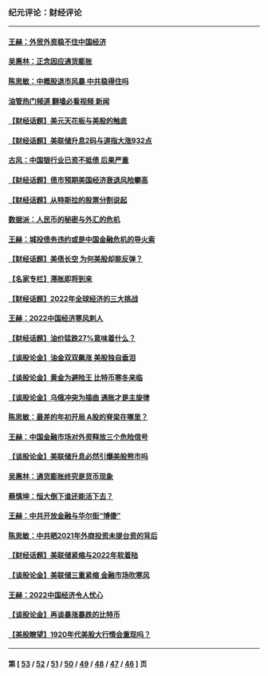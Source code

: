 ### 纪元评论：财经评论
---
#### [王赫：外贸外资稳不住中国经济](../../pages/nsc1026/n13753933.md?06080330) 
#### [吴惠林：正念因应通货膨胀](../../pages/nsc1026/n13750350.md?06080330) 
#### [陈思敏：中概股退市风暴 中共稳得住吗](../../pages/nsc1026/n13738978.md?06080330) 
#### [油管热门频道 翻墙必看视频 新闻](ok?06080330)
#### [【财经话题】美元天花板与美股的触底](../../pages/nsc1026/n13736495.md?06080330) 
#### [【财经话题】美联储升息2码与道指大涨932点](../../pages/nsc1026/n13727377.md?06080330) 
#### [古风：中国银行业已资不抵债 后果严重](../../pages/nsc1026/n13726111.md?06080330) 
#### [【财经话题】债市预期美国经济衰退风险攀高](../../pages/nsc1026/n13698043.md?06080330) 
#### [【财经话题】从特斯拉的股票分割说起](../../pages/nsc1026/n13679733.md?06080330) 
#### [数据派：人民币的秘密与外汇的危机](../../pages/nsc1026/n13667092.md?06080330) 
#### [王赫：城投债务违约或是中国金融危机的导火索](../../pages/nsc1026/n13665322.md?06080330) 
#### [【财经话题】美债长空 为何美股却能反弹？](../../pages/nsc1026/n13665895.md?06080330) 
#### [【名家专栏】滞胀即将到来](../../pages/nsc1026/n13658171.md?06080330) 
#### [【财经话题】2022年全球经济的三大挑战](../../pages/nsc1026/n13654423.md?06080330) 
#### [王赫：2022中国经济寒风刺人](../../pages/nsc1026/n13651403.md?06080330) 
#### [【财经话题】油价猛跌27%意味着什么？](../../pages/nsc1026/n13648767.md?06080330) 
#### [【谈股论金】油金双双飙涨 美股独自垂泪](../../pages/nsc1026/n13631742.md?06080330) 
#### [【谈股论金】黄金为避险王 比特币寒冬来临](../../pages/nsc1026/n13600406.md?06080330) 
#### [【谈股论金】乌俄冲突为插曲 通胀才是主旋律](../../pages/nsc1026/n13576797.md?06080330) 
#### [陈思敏：最差的年初开局 A股的脊梁在哪里？](../../pages/nsc1026/n13558359.md?06080330) 
#### [王赫：中国金融市场对外资释放三个危险信号](../../pages/nsc1026/n13546389.md?06080330) 
#### [【谈股论金】美联储升息必然引爆美股熊市吗](../../pages/nsc1026/n13519194.md?06080330) 
#### [吴惠林：通货膨胀终究是货币现象](../../pages/nsc1026/n13512979.md?06080330) 
#### [蔡慎坤：恒大倒下谁还能活下去？](../../pages/nsc1026/n13501831.md?06080330) 
#### [王赫：中共开放金融与华尔街“博傻”](../../pages/nsc1026/n13501138.md?06080330) 
#### [陈思敏：中共晒2021年外商投资未提台资的背后](../../pages/nsc1026/n13501057.md?06080330) 
#### [【财经话题】美联储紧缩与2022年软着陆](../../pages/nsc1026/n13498354.md?06080330) 
#### [【谈股论金】美联储三重紧缩 金融市场吹寒风](../../pages/nsc1026/n13487202.md?06080330) 
#### [王赫：2022中国经济令人忧心](../../pages/nsc1026/n13480433.md?06080330) 
#### [【谈股论金】再谈暴涨暴跌的比特币](../../pages/nsc1026/n13428036.md?06080330) 
#### [【美股瞭望】1920年代美股大行情会重现吗？](../../pages/nsc1026/n13425425.md?06080330) 

---
#### 第 [ [53](./53.md?06080330) / [52](./52.md?06080330) / [51](./51.md?06080330) / [50](./50.md?06080330) / [49](./49.md?06080330) / [48](./48.md?06080330) / [47](./47.md?06080330) / [46](./46.md?06080330) ] 页
